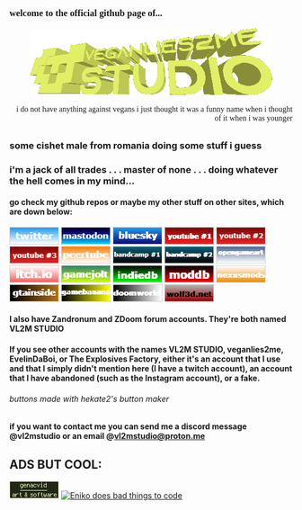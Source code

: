 <font face = "verdana">

### welcome to the official github page of...
<p align="center">
  <img src="./logo.png" />
</p>

<p align = "right" size = "1"> 
i do not have anything against vegans i just thought it was a funny name when i thought of it when i was younger
</p>

</font>

##

### some cishet male from romania doing some stuff i guess
### i'm a jack of all trades . . . master of none . . . doing whatever the hell comes in my mind...

#### go check my github repos or maybe my other stuff on other sites, which are down below:
<a href="https://twitter.com/VL2M_STUDIO" title="twitter" alt="twitter">![](./buttons/twitter.gif)</a>
<a href="https://mastodon.gamedev.place/@vl2m" title="mastodon" alt="mastodon">![](./buttons/mastodon.gif)</a>
<a href="https://bsky.app/profile/vl2m.bsky.social" title="bluesky" alt="bluesky">![](./buttons/bluesky.gif)</a>
<a href="https://www.youtube.com/@vl2mstudio" title="youtube #1" alt="youtube #1">![](./buttons/youtube1.gif)</a>
<a href="https://www.youtube.com/@evelin1006" title="youtube #2" alt="youtube #2">![](./buttons/youtube2.gif)</a>
<a href="https://www.youtube.com/@TheExplosivesFactory" title="youtube #3" alt="youtube #3" >![](./buttons/youtube3.gif)</a>
<a href="https://peertube.tv/c/vl2m_studio/videos" title="peertube" alt="peertube" >![](./buttons/peertube.gif)</a>
<a href="https://evelindaboi.bandcamp.com/" title="bandcamp #1" alt="bandcamp #1">![](./buttons/bandcamp1.gif)</a>
<a href="https://theexplosivesfactory.bandcamp.com/" title="bandcamp #2" alt="bandcamp #2">![](./buttons/bandcamp2.gif)</a>
<a href="https://opengameart.org/users/vl2m-studio" title="opengameart" alt="opengameart">![](./buttons/opengameart.gif)</a>
<a href="https://vl2m-studio.itch.io/" title="itch.io" alt="itch.io">![](./buttons/itchio.gif)</a>
<a href="https://gamejolt.com/@VL2M_STUDIO" title="gamejolt" alt="gamejolt">![](./buttons/gamejolt.gif)</a>
<a href="https://www.indiedb.com/members/vl2m-studio" title="indiedb" alt="indiedb">![](./buttons/indiedb.gif)</a>
<a href="https://www.moddb.com/members/vl2m-studio" title="moddb" alt="moddb">![](./buttons/moddb.gif)</a>
<a href="https://next.nexusmods.com/profile/VL2MSTUDIO/mods" title="nexusmods" alt="nexusmods">![](./buttons/nexusmods.gif)</a>
<a href="https://www.gtainside.com/user/VEGANLIES2ME" title="gtainside" alt="gtainside">![](./buttons/gtainside.gif)</a>
<a href="https://gamebanana.com/members/2020827" title="gamebanana" alt="gamebanana">![](./buttons/gamebanana.gif)</a>
<a href="https://www.doomworld.com/profile/38454-vl2m-studio/" title="doomworld" alt="doomworld">![](./buttons/doomworld.gif)</a>
<a href="https://beta.wolf3d.net/users/167" title="wolf3d" alt="wolf3d">![](./buttons/wolf3d.gif)</a>

#### I also have Zandronum and ZDoom forum accounts. They're both named VL2M STUDIO
#### If you see other accounts with the names VL2M STUDIO, veganlies2me, EvelinDaBoi, or The Explosives Factory, either it's an account that I use and that I simply didn't mention here (I have a twitch account), an account that I have abandoned (such as the Instagram account), or a fake.

###### buttons made with hekate2's button maker

#### if you want to contact me you can send me a discord message @vl2mstudio or an email @vl2mstudio@proton.me

## ADS BUT COOL:
<a href="http://acvid.carrd.co/" title="acvid" alt="acvid">![](./buttons/acvid.png)</a>
<a href="https://enikofox.com" title="Eniko does bad things to code"><img src="https://enikofox.com/enikodoesbadthingstocode.png" width="88" height="31" alt="Eniko does bad things to code"></a>


